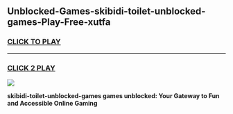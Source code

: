 
## Unblocked-Games-skibidi-toilet-unblocked-games-Play-Free-xutfa
<h3>
<a href="https://premium76.site?title=skibidi-toilet-unblocked-games&ref=21A">CLICK TO PLAY</a></h3>
<hr>

<h3>
<a href="https://premium76.site?title=skibidi-toilet-unblocked-games&ref=21A">CLICK 2 PLAY</a>
  
</h3>

<a href="https://premium76.site?title=skibidi-toilet-unblocked-games&ref=21A"><img src="https://clearcache.store/games.png"></a>


**skibidi-toilet-unblocked-games games unblocked: Your Gateway to Fun and Accessible Online Gaming**
